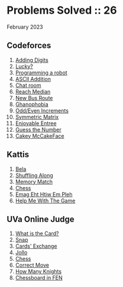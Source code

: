 # Problems Solved :: 26
February 2023

Codeforces
-----------------
1. [Adding Digits](https://codeforces.com/group/DVzG4G4yZx/contest/421256/problem/L)
1. [Lucky?](https://codeforces.com/group/DVzG4G4yZx/contest/421255/problem/E)
1. [Programming a robot](https://codeforces.com/group/DVzG4G4yZx/contest/422656/problem/A)
1. [ASCII Addition](https://codeforces.com/group/DVzG4G4yZx/contest/422656/problem/D)
1. [Chat room](https://codeforces.com/group/DVzG4G4yZx/contest/421255/problem/H)
1. [Reach Median](https://codeforces.com/group/DVzG4G4yZx/contest/420863/problem/L)
1. [New Bus Route](https://codeforces.com/group/DVzG4G4yZx/contest/421336/problem/H)
1. [Ghanophobia](https://codeforces.com/group/DVzG4G4yZx/contest/421122/problem/F)
1. [Odd/Even Increments](https://codeforces.com/group/DVzG4G4yZx/contest/421255/problem/K)
1. [Symmetric Matrix](https://codeforces.com/group/DVzG4G4yZx/contest/422493/problem/F)
1. [Enjoyable Entree](https://codeforces.com/gym/104059/problem/E)
1. [Guess the Number](https://codeforces.com/gym/101021/problem/1)
1. [Cakey McCakeFace](https://codeforces.com/group/TbJx9nT1SP/contest/428400/problem/A)

Kattis
-----------------
1. [Bela](https://open.kattis.com/problems/bela)
1. [Shuffling Along](https://open.kattis.com/problems/shuffling)
1. [Memory Match](https://open.kattis.com/problems/memorymatch)
1. [Chess](https://open.kattis.com/problems/chess)
1. [Emag Eht Htiw Em Pleh](https://open.kattis.com/problems/empleh)
1. [Help Me With The Game](https://open.kattis.com/problems/helpme)

UVa Online Judge
-----------------
1. [What is the Card?](https://onlinejudge.org/index.php?option=com_onlinejudge&Itemid=8&page=show_problem&category=0&problem=1587)
1. [Snap](https://onlinejudge.org/index.php?option=com_onlinejudge&Itemid=8&page=show_problem&category=0&problem=1329)
1. [Cards' Exchange](https://onlinejudge.org/index.php?option=com_onlinejudge&Itemid=8&page=show_problem&category=0&problem=2725)
1. [Jollo](https://onlinejudge.org/index.php?option=com_onlinejudge&Itemid=8&page=show_problem&category=0&problem=3399)
1. [Chess](https://onlinejudge.org/index.php?option=com_onlinejudge&Itemid=8&page=show_problem&category=0&problem=214)
1. [Correct Move](https://onlinejudge.org/index.php?option=com_onlinejudge&Itemid=8&page=show_problem&category=0&problem=191)
1. [How Many Knights](https://onlinejudge.org/index.php?option=com_onlinejudge&Itemid=8&page=show_problem&category=0&problem=637)
1. [Chessboard in FEN](https://onlinejudge.org/index.php?option=com_onlinejudge&Itemid=8&page=show_problem&category=0&problem=1225)